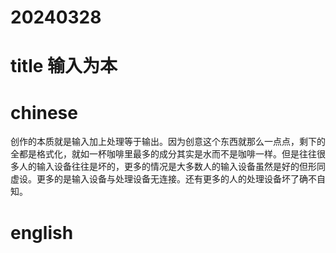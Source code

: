 
# 20240328

# title 输入为本

# chinese 

创作的本质就是输入加上处理等于输出。因为创意这个东西就那么一点点，剩下的全都是格式化，就如一杯咖啡里最多的成分其实是水而不是咖啡一样。但是往往很多人的输入设备往往是坏的，更多的情况是大多数人的输入设备虽然是好的但形同虚设。更多的是输入设备与处理设备无连接。还有更多的人的处理设备坏了确不自知。

# english

